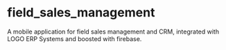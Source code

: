 # field_sales_management

A mobile application for field sales management and CRM, integrated with LOGO ERP Systems and boosted with firebase.
